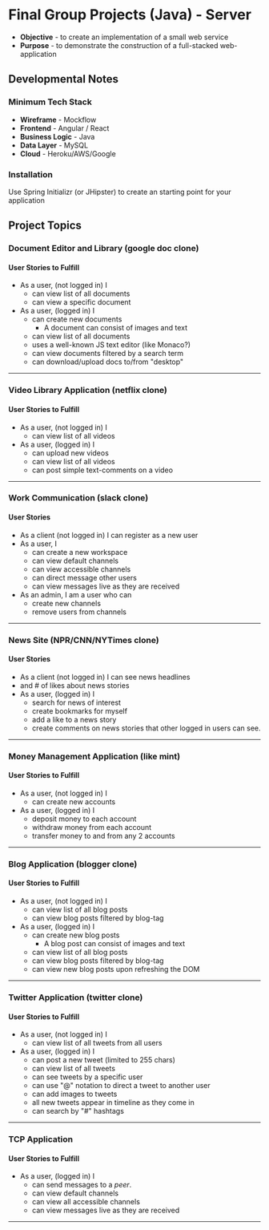 # Final Group Projects (Java) - Server

* **Objective** - to create an implementation of a small web service
* **Purpose** - to demonstrate the construction of a full-stacked web-application

## Developmental Notes
### Minimum Tech Stack
* **Wireframe** - Mockflow
* **Frontend** - Angular / React
* **Business Logic** - Java
* **Data Layer** - MySQL
* **Cloud** - Heroku/AWS/Google

### Installation

Use Spring Initializr (or JHipster) to create an starting point for your application


## Project Topics

### Document Editor and Library (google doc clone)

#### User Stories to Fulfill
* As a user, (not logged in) I
    * can view list of all documents
    * can view a specific document 
* As a user, (logged in) I
    * can create new documents
        * A document can consist of images and text
	* can view list of all documents
	* uses a well-known JS text editor (like Monaco?)
    * can view documents filtered by a search term
    * can download/upload docs to/from "desktop"

<hr>


### Video Library Application (netflix clone)

#### User Stories to Fulfill  
* As a user, (not logged in) I
    * can view list of all videos
* As a user, (logged in) I
    * can upload new videos
    * can view list of all videos
    * can post simple text-comments on a video


<hr>

### Work Communication (slack clone)

#### User Stories
* As a client (not logged in) I can register as a new user
* As a user, I
  * can create a new workspace
  * can view default channels
  * can view accessible channels
  * can direct message other users
  * can view messages live as they are received
* As an admin, I am a user who can
  * create new channels
  * remove users from channels

<hr>

### News Site (NPR/CNN/NYTimes clone)

#### User Stories
* As a client (not logged in) I can see news headlines
 * and # of likes about news stories
* As a user, (logged in) I
  * search for news of interest
  * create bookmarks for myself
  * add a like to a news story
  * create comments on news stories
   that other logged in users can see.
    
<hr> 

### Money Management Application (like mint)

#### User Stories to Fulfill  
* As a user, (not logged in) I
	* can create new accounts
* As a user, (logged in) I
	* deposit money to each account
	* withdraw money from each account
	* transfer money to and from any 2 accounts

<hr> 

### Blog Application (blogger clone)

#### User Stories to Fulfill
* As a user, (not logged in) I
    * can view list of all blog posts
    * can view blog posts filtered by blog-tag
* As a user, (logged in) I
    * can create new blog posts
        * A blog post can consist of images and text
	* can view list of all blog posts
    * can view blog posts filtered by blog-tag
	* can view new blog posts upon refreshing the DOM

<hr>

### Twitter Application (twitter clone)

#### User Stories to Fulfill  
* As a user, (not logged in) I
    * can view list of all tweets from all users
* As a user, (logged in) I
    * can post a new tweet (limited to 255 chars)
    * can view list of all tweets
    * can see tweets by a specific user
    * can use "@" notation to direct a tweet to another user
    * can add images to tweets
    * all new tweets appear in timeline as they come in
    * can search by "#" hashtags


<hr>

### TCP Application

#### User Stories to Fulfill  
* As a user, (logged in) I
    * can send messages to a _peer_.
	* can view default channels
	* can view all accessible channels
	* can view messages live as they are received

<hr>



